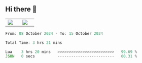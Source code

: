 ## Hi there 👋

<p align="center">
  <table align="center">
  <tr border="none">
  <td width="35%" align="center">
    <img  align="center"  src="http://github-profile-summary-cards.vercel.app/api/cards/stats?username=ricepunk&theme=github_dark" />
  </td>
    
  <td width="65%" align="center">
    <img  align="center"  src="http://github-profile-summary-cards.vercel.app/api/cards/profile-details?username=ricepunk&theme=github_dark" />
  </td>
  </tr>
  </table>
</p>

<!--START_SECTION:waka-->

```typescript
From: 08 October 2024 - To: 15 October 2024

Total Time: 3 hrs 21 mins

Lua    3 hrs 20 mins   >>>>>>>>>>>>>>>>>>>>>>>>>   99.69 %
JSON   0 secs          -------------------------   00.31 %
```

<!--END_SECTION:waka-->

